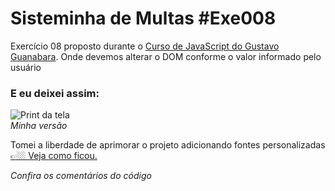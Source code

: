 # Sisteminha de Multas #Exe008
Exercício 08 proposto durante o [Curso de JavaScript do Gustavo Guanabara](https://youtu.be/f5es-PpaUI8?list=PLHz_AreHm4dlsK3Nr9GVvXCbpQyHQl1o1 "Assista a video aula"). Onde devemos alterar o DOM conforme o valor informado pelo usuário

### E eu deixei assim:
![Print da tela](https://user-images.githubusercontent.com/4001408/98307206-0130b900-1fa4-11eb-932a-c69bf9a4936a.png "Minha versão")  
_Minha versão_  

Tomei a liberdade de aprimorar o projeto adicionando fontes personalizadas [👉🏼 Veja como ficou.](https://nandoangelo.github.io/nandoangelo-js-exe008-multa/ "Veja como ficoulegal")  

_Confira os comentários do código_
